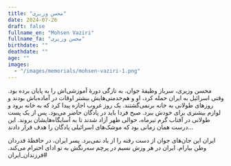 ```yaml
---
title: "محسن وزیری"
date: 2024-07-26
draft: false
fullname_en: "Mohsen Vaziri"
fullname_fa: "محسن وزیری"
birthdate: ""
deathdate: ""
age: ""
images:
  - "/images/memorials/mohsen-vaziri-1.png"
---
```


محسن وزیری، سرباز وظیفۀ جوان، به تازگی دورۀ آموزشی‌اش را به پایان برده بود. وقتی اسرائیل به ایران حمله کرد، او و هم‌خدمتی‌هایش بیشتر اوقات در آماده‌باش بودند و روزهای طولانی به خانه برنمی‌گشتند.
یک روز غروب اجازه پیدا کرد که به خانه برود و لوازم بیشتری برای خودش ببرد. صبح فردا باید در پادگان حاضر می‌بود. پس از یک پست طولانی در آفتاب گرم تیرماه، حوالی ظهر آزاد شدند تا به آسایگاه‌هایشان بروند. این درست همان زمانی بود که موشک‌های اسرائیلی پادگان را هدف قرار دادند...

ایران این جان‌های جوان از دست رفته را از یاد نمی‌برد. 
پسر ایران، در حافظۀ قدردان وطن بیارام. ایران در هر وزش نسیم در پرچم سه‌رنگش به تو ادای احترام می‌کند. 
#فرزندان_ایران